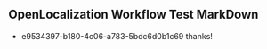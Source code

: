 ## OpenLocalization Workflow Test MarkDown
* e9534397-b180-4c06-a783-5bdc6d0b1c69 thanks!

<!--HONumber=Oct16_HO3-->


